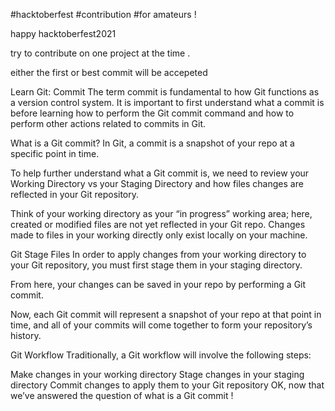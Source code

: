 
#hacktoberfest #contribution #for amateurs !

happy hacktoberfest2021

try to contribute on one project at the time .

either the first or best commit will be accepeted


Learn Git: Commit
The term commit is fundamental to how Git functions as a version control system. It is important to first understand what a commit is before learning how to perform the Git commit command and how to perform other actions related to commits in Git.

What is a Git commit?
In Git, a commit is a snapshot of your repo at a specific point in time.

To help further understand what a Git commit is, we need to review your Working Directory vs your Staging Directory and how files changes are reflected in your Git repository.

Think of your working directory as your “in progress” working area; here, created or modified files are not yet reflected in your Git repo. Changes made to files in your working directly only exist locally on your machine.

Git Stage Files
In order to apply changes from your working directory to your Git repository, you must first stage them in your staging directory.

From here, your changes can be saved in your repo by performing a Git commit.


Now, each Git commit will represent a snapshot of your repo at that point in time, and all of your commits will come together to form your repository’s history.


Git Workflow
Traditionally, a Git workflow will involve the following steps:

Make changes in your working directory
Stage changes in your staging directory
Commit changes to apply them to your Git repository
OK, now that we’ve answered the question of what is a Git commit !

